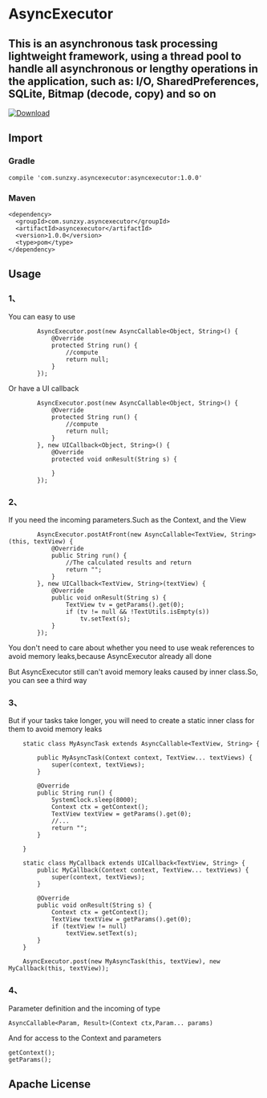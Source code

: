 # AsyncExecutor

This is an asynchronous task processing lightweight framework, using a thread pool to handle all asynchronous or lengthy operations in the application, such as: I/O, SharedPreferences, SQLite, Bitmap (decode, copy) and so on
----
[ ![Download](https://api.bintray.com/packages/sunzxyong/maven/AsyncExecutor/images/download.svg) ](https://bintray.com/sunzxyong/maven/AsyncExecutor/_latestVersion)

## Import
### Gradle

```
compile 'com.sunzxy.asyncexecutor:asyncexecutor:1.0.0'
```
### Maven

```
<dependency>
  <groupId>com.sunzxy.asyncexecutor</groupId>
  <artifactId>asyncexecutor</artifactId>
  <version>1.0.0</version>
  <type>pom</type>
</dependency>
```
## Usage
### 1、
You can easy to use

```
        AsyncExecutor.post(new AsyncCallable<Object, String>() {
            @Override
            protected String run() {
                //compute
                return null;
            }
        });
```
Or have a UI callback

```
        AsyncExecutor.post(new AsyncCallable<Object, String>() {
            @Override
            protected String run() {
                //compute
                return null;
            }
        }, new UICallback<Object, String>() {
            @Override
            protected void onResult(String s) {
                
            }
        });
```
### 2、
If you need the incoming parameters.Such as the Context, and the View

```
        AsyncExecutor.postAtFront(new AsyncCallable<TextView, String>(this, textView) {
            @Override
            public String run() {
                //The calculated results and return
                return "";
            }
        }, new UICallback<TextView, String>(textView) {
            @Override
            public void onResult(String s) {
                TextView tv = getParams().get(0);
                if (tv != null && !TextUtils.isEmpty(s))
                    tv.setText(s);
            }
        });
```
You don't need to care about whether you need to use weak references to avoid memory leaks,because AsyncExecutor already all done

But AsyncExecutor still can't avoid memory leaks caused by inner class.So, you can see a third way

### 3、
But if your tasks take longer, you will need to create a static inner class for them to avoid memory leaks

```
    static class MyAsyncTask extends AsyncCallable<TextView, String> {

        public MyAsyncTask(Context context, TextView... textViews) {
            super(context, textViews);
        }

        @Override
        public String run() {
            SystemClock.sleep(8000);
            Context ctx = getContext();
            TextView textView = getParams().get(0);
            //...
            return "";
        }

    }

    static class MyCallback extends UICallback<TextView, String> {
        public MyCallback(Context context, TextView... textViews) {
            super(context, textViews);
        }

        @Override
        public void onResult(String s) {
            Context ctx = getContext();
            TextView textView = getParams().get(0);
            if (textView != null)
                textView.setText(s);
        }
    }
    
    AsyncExecutor.post(new MyAsyncTask(this, textView), new MyCallback(this, textView));
```
### 4、
Parameter definition and the incoming of type

```
AsyncCallable<Param, Result>(Context ctx,Param... params)
```
And for access to the Context and parameters

```
getContext();
getParams();
```
## Apache License



